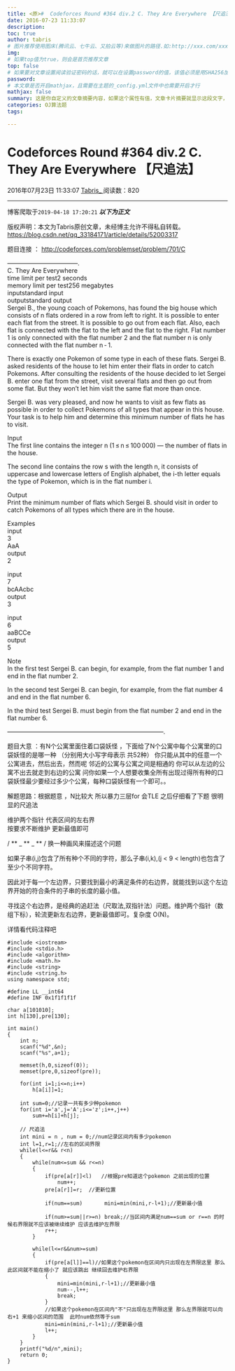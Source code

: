 ```yaml
---
title: <原>#  Codeforces Round #364 div.2 C. They Are Everywhere 【尺追法】
date: 2016-07-23 11:33:07
description:
toc: true
author: tabris
# 图片推荐使用图床(腾讯云、七牛云、又拍云等)来做图片的路径.如:http://xxx.com/xxx.jpg
img: 
# 如果top值为true，则会是首页推荐文章
top: false
# 如果要对文章设置阅读验证密码的话，就可以在设置password的值，该值必须是用SHA256加密后的密码，防止被他人识破
password: 
# 本文章是否开启mathjax，且需要在主题的_config.yml文件中也需要开启才行
mathjax: false
summary: 这是你自定义的文章摘要内容，如果这个属性有值，文章卡片摘要就显示这段文字，否则程序会自动截取文章的部分内容作为摘要
categories: OJ算法题
tags:

---
```





#  Codeforces Round #364 div.2 C. They Are Everywhere 【尺追法】

2016年07月23日 11:33:07  [ Tabris_ ](https://me.csdn.net/qq_33184171) 阅读数：820


--- 
 博客爬取于`2019-04-18 17:20:21`
***以下为正文***

版权声明：本文为Tabris原创文章，未经博主允许不得私自转载。
https://blog.csdn.net/qq_33184171/article/details/52003317

题目连接 ： [ http://codeforces.com/problemset/problem/701/C
](http://codeforces.com/problemset/problem/701/C)

———————————–.  
C. They Are Everywhere  
time limit per test2 seconds  
memory limit per test256 megabytes  
inputstandard input  
outputstandard output  
Sergei B., the young coach of Pokemons, has found the big house which consists
of n flats ordered in a row from left to right. It is possible to enter each
flat from the street. It is possible to go out from each flat. Also, each flat
is connected with the flat to the left and the flat to the right. Flat number
1 is only connected with the flat number 2 and the flat number n is only
connected with the flat number n - 1.

There is exactly one Pokemon of some type in each of these flats. Sergei B.
asked residents of the house to let him enter their flats in order to catch
Pokemons. After consulting the residents of the house decided to let Sergei B.
enter one flat from the street, visit several flats and then go out from some
flat. But they won’t let him visit the same flat more than once.

Sergei B. was very pleased, and now he wants to visit as few flats as possible
in order to collect Pokemons of all types that appear in this house. Your task
is to help him and determine this minimum number of flats he has to visit.

Input  
The first line contains the integer n (1 ≤ n ≤ 100 000) — the number of flats
in the house.

The second line contains the row s with the length n, it consists of uppercase
and lowercase letters of English alphabet, the i-th letter equals the type of
Pokemon, which is in the flat number i.

Output  
Print the minimum number of flats which Sergei B. should visit in order to
catch Pokemons of all types which there are in the house.

Examples  
input  
3  
AaA  
output  
2

input  
7  
bcAAcbc  
output  
3

input  
6  
aaBCCe  
output  
5

Note  
In the first test Sergei B. can begin, for example, from the flat number 1 and
end in the flat number 2.

In the second test Sergei B. can begin, for example, from the flat number 4
and end in the flat number 6.

In the third test Sergei B. must begin from the flat number 2 and end in the
flat number 6.

—————————————————————————–.

题目大意 ：有N个公寓里面住着口袋妖怪 ，下面给了N个公寓中每个公寓里的口袋妖怪的是哪一种 （分别用大小写字母表示 共52种）
你只能从其中的任意一个公寓进去，然后出去，然而呢 邻近的公寓与公寓之间是相通的 你可以从左边的公寓不出去就走到右边的公寓
问你如果一个人想要收集全所有出现过得所有种的口袋妖怪最少要经过多少个公寓，每种口袋妖怪有一个即可。。

解题思路：根据题意 ，N比较大 所以暴力三层for 会TLE 之后仔细看了下题 很明显的尺追法

维护两个指针 代表区间的左右界  
按要求不断维护 更新最值即可

/ ** _ ** _ ** / 换一种画风来描述这个问题

如果子串(i,j)包含了所有种个不同的字符，那么子串(i,k),(j < 9 < length)也包含了至少个不同字符。

因此对于每一个左边界，只要找到最小的满足条件的右边界，就能找到以这个左边界开始的符合条件的子串的长度的最小值。

寻找这个右边界，是经典的追赶法（尺取法,双指针法）问题。维护两个指针（数组下标），轮流更新左右边界，更新最值即可。复杂度 O(N)。

详情看代码注释吧

    
    
    #include <iostream>
    #include <stdio.h>
    #include <algorithm>
    #include <math.h>
    #include <string>
    #include <string.h>
    using namespace std;
    
    #define LL __int64
    #define INF 0x1f1f1f1f
    
    char a[101010];
    int h[130],pre[130];
    
    int main()
    {
        int n;
        scanf("%d",&n);
        scanf("%s",a+1);
    
        memset(h,0,sizeof(0));
        memset(pre,0,sizeof(pre));
    
        for(int i=1;i<=n;i++)
            h[a[i]]=1;
    
        int sum=0;//记录一共有多少种pokemon
        for(int i='a',j='A';i<='z';i++,j++)
            sum+=h[i]+h[j];
    
        // 尺追法
        int mini = n , num = 0;//num记录区间内有多少pokemon
        int l=1,r=1;//左右的区间界限
        while(l<=r&& r<n)
        {
            while(num<=sum && r<=n)
            {
                if(pre[a[r]]<l)   //根据pre知道这个pokemon 之前出现的位置
                    num++;
                pre[a[r]]=r;  //更新位置
    
                if(num==sum)       mini=min(mini,r-l+1);//更新最小值
    
                if(num>=sum||r>=n) break;//当区间内满足num==sum or r==n 的时候右界限就不应该被继续维护 应该去维护左界限
                r++;
            }
    
            while(l<=r&&num>=sum)
            {
                if(pre[a[l]]==l)//如果这个pokemon在区间内只出现在左界限这里 那么此区间就不能在缩小了 就应该跳出 继续回去维护右界限
                {
                    mini=min(mini,r-l+1);//更新最小值
                    num--,l++;
                    break;
                }
                //如果这个pokemon在区间内"不"只出现在左界限这里 那么左界限就可以向右+1 来缩小区间的范围  此时num依然等于sum
                mini=min(mini,r-l+1);//更新最小值
                l++;
            }
        }
        printf("%d/n",mini);
        return 0;
    }
    

